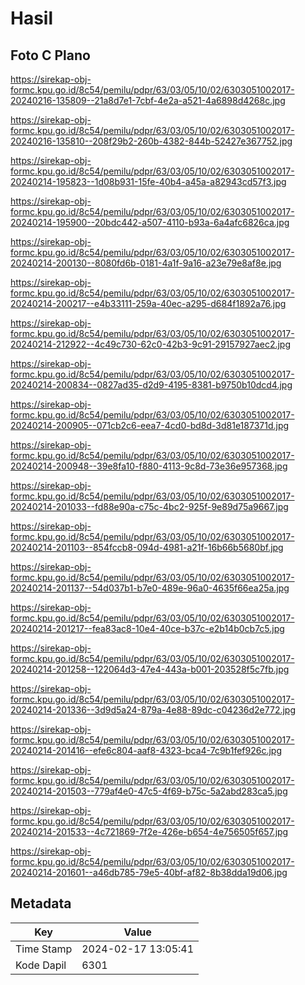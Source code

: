 # Hasil

## Foto C Plano

https://sirekap-obj-formc.kpu.go.id/8c54/pemilu/pdpr/63/03/05/10/02/6303051002017-20240216-135809--21a8d7e1-7cbf-4e2a-a521-4a6898d4268c.jpg

https://sirekap-obj-formc.kpu.go.id/8c54/pemilu/pdpr/63/03/05/10/02/6303051002017-20240216-135810--208f29b2-260b-4382-844b-52427e367752.jpg

https://sirekap-obj-formc.kpu.go.id/8c54/pemilu/pdpr/63/03/05/10/02/6303051002017-20240214-195823--1d08b931-15fe-40b4-a45a-a82943cd57f3.jpg

https://sirekap-obj-formc.kpu.go.id/8c54/pemilu/pdpr/63/03/05/10/02/6303051002017-20240214-195900--20bdc442-a507-4110-b93a-6a4afc6826ca.jpg

https://sirekap-obj-formc.kpu.go.id/8c54/pemilu/pdpr/63/03/05/10/02/6303051002017-20240214-200130--8080fd6b-0181-4a1f-9a16-a23e79e8af8e.jpg

https://sirekap-obj-formc.kpu.go.id/8c54/pemilu/pdpr/63/03/05/10/02/6303051002017-20240214-200217--e4b33111-259a-40ec-a295-d684f1892a76.jpg

https://sirekap-obj-formc.kpu.go.id/8c54/pemilu/pdpr/63/03/05/10/02/6303051002017-20240214-212922--4c49c730-62c0-42b3-9c91-29157927aec2.jpg

https://sirekap-obj-formc.kpu.go.id/8c54/pemilu/pdpr/63/03/05/10/02/6303051002017-20240214-200834--0827ad35-d2d9-4195-8381-b9750b10dcd4.jpg

https://sirekap-obj-formc.kpu.go.id/8c54/pemilu/pdpr/63/03/05/10/02/6303051002017-20240214-200905--071cb2c6-eea7-4cd0-bd8d-3d81e187371d.jpg

https://sirekap-obj-formc.kpu.go.id/8c54/pemilu/pdpr/63/03/05/10/02/6303051002017-20240214-200948--39e8fa10-f880-4113-9c8d-73e36e957368.jpg

https://sirekap-obj-formc.kpu.go.id/8c54/pemilu/pdpr/63/03/05/10/02/6303051002017-20240214-201033--fd88e90a-c75c-4bc2-925f-9e89d75a9667.jpg

https://sirekap-obj-formc.kpu.go.id/8c54/pemilu/pdpr/63/03/05/10/02/6303051002017-20240214-201103--854fccb8-094d-4981-a21f-16b66b5680bf.jpg

https://sirekap-obj-formc.kpu.go.id/8c54/pemilu/pdpr/63/03/05/10/02/6303051002017-20240214-201137--54d037b1-b7e0-489e-96a0-4635f66ea25a.jpg

https://sirekap-obj-formc.kpu.go.id/8c54/pemilu/pdpr/63/03/05/10/02/6303051002017-20240214-201217--fea83ac8-10e4-40ce-b37c-e2b14b0cb7c5.jpg

https://sirekap-obj-formc.kpu.go.id/8c54/pemilu/pdpr/63/03/05/10/02/6303051002017-20240214-201258--122064d3-47e4-443a-b001-203528f5c7fb.jpg

https://sirekap-obj-formc.kpu.go.id/8c54/pemilu/pdpr/63/03/05/10/02/6303051002017-20240214-201336--3d9d5a24-879a-4e88-89dc-c04236d2e772.jpg

https://sirekap-obj-formc.kpu.go.id/8c54/pemilu/pdpr/63/03/05/10/02/6303051002017-20240214-201416--efe6c804-aaf8-4323-bca4-7c9b1fef926c.jpg

https://sirekap-obj-formc.kpu.go.id/8c54/pemilu/pdpr/63/03/05/10/02/6303051002017-20240214-201503--779af4e0-47c5-4f69-b75c-5a2abd283ca5.jpg

https://sirekap-obj-formc.kpu.go.id/8c54/pemilu/pdpr/63/03/05/10/02/6303051002017-20240214-201533--4c721869-7f2e-426e-b654-4e756505f657.jpg

https://sirekap-obj-formc.kpu.go.id/8c54/pemilu/pdpr/63/03/05/10/02/6303051002017-20240214-201601--a46db785-79e5-40bf-af82-8b38dda19d06.jpg


## Metadata

| Key        | Value               |
| ---------- | ------------------- |
| Time Stamp | 2024-02-17 13:05:41 |
| Kode Dapil | 6301                |



